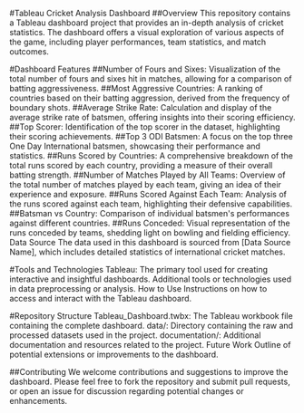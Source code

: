 #Tableau Cricket Analysis Dashboard
##Overview
This repository contains a Tableau dashboard project that provides an in-depth analysis of cricket statistics. The dashboard offers a visual exploration of various aspects of the game, including player performances, team statistics, and match outcomes.

#Dashboard Features
##Number of Fours and Sixes: Visualization of the total number of fours and sixes hit in matches, allowing for a comparison of batting aggressiveness.
##Most Aggressive Countries: A ranking of countries based on their batting aggression, derived from the frequency of boundary shots.
##Average Strike Rate: Calculation and display of the average strike rate of batsmen, offering insights into their scoring efficiency.
##Top Scorer: Identification of the top scorer in the dataset, highlighting their scoring achievements.
##Top 3 ODI Batsmen: A focus on the top three One Day International batsmen, showcasing their performance and statistics.
##Runs Scored by Countries: A comprehensive breakdown of the total runs scored by each country, providing a measure of their overall batting strength.
##Number of Matches Played by All Teams: Overview of the total number of matches played by each team, giving an idea of their experience and exposure.
##Runs Scored Against Each Team: Analysis of the runs scored against each team, highlighting their defensive capabilities.
##Batsman vs Country: Comparison of individual batsmen's performances against different countries.
##Runs Conceded: Visual representation of the runs conceded by teams, shedding light on bowling and fielding efficiency.
Data Source
The data used in this dashboard is sourced from [Data Source Name], which includes detailed statistics of international cricket matches.

#Tools and Technologies
Tableau: The primary tool used for creating interactive and insightful dashboards.
Additional tools or technologies used in data preprocessing or analysis.
How to Use
Instructions on how to access and interact with the Tableau dashboard.

#Repository Structure
Tableau_Dashboard.twbx: The Tableau workbook file containing the complete dashboard.
data/: Directory containing the raw and processed datasets used in the project.
documentation/: Additional documentation and resources related to the project.
Future Work
Outline of potential extensions or improvements to the dashboard.

##Contributing
We welcome contributions and suggestions to improve the dashboard. Please feel free to fork the repository and submit pull requests, or open an issue for discussion regarding potential changes or enhancements.

